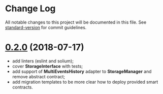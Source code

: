 # Change Log

All notable changes to this project will be documented in this file. See [standard-version](https://github.com/conventional-changelog/standard-version) for commit guidelines.

<a name="0.2.0"></a>
# [0.2.0](https://github.com/ChronoBank/solidity-storage-lib/compare/v0.1.1...v0.2.0) (2018-07-17)
- add linters (eslint and solium);
- cover **StorageInterface** with tests;
- add support of **MultiEventsHistory** adapter to **StorageManager** and remove abstract contract;
- add migration templates to be more clear how to deploy provided smart contracts.
